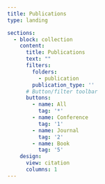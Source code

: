 ```yaml
---
title: Publications
type: landing

sections:
  - block: collection
    content:
      title: Publications
      text: ""
      filters:
        folders:
          - publication
        publication_type: ''
      # Button/filter toolbar
      buttons:
        - name: All
          tag: '*'
        - name: Conference
          tag: '1'
        - name: Journal
          tag: '2'
        - name: Book
          tag: '5'
    design:
      view: citation
      columns: 1
---
```


